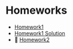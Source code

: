 # Homeworks

* [Homework1](Homework1.md)
* [Homework1 Solution](Solution/Homework1-Solution.md)
* :construction: [Homework2](HW2.md)
